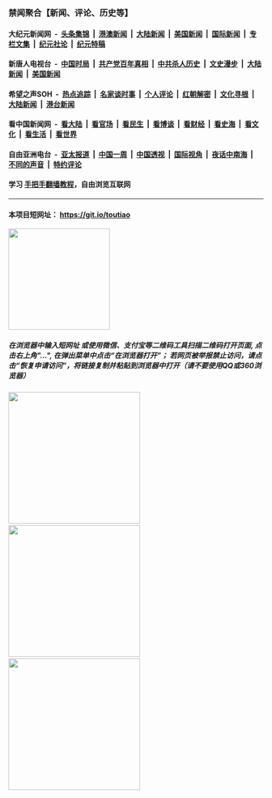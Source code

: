 ### 禁闻聚合【新闻、评论、历史等】

#### 大纪元新闻网 &nbsp;-&nbsp; [头条集锦](indexes/E头条集锦.md?t=02082355) &nbsp;|&nbsp; [港澳新闻](indexes/E港澳新闻.md?t=02082355)  &nbsp;|&nbsp; [大陆新闻](indexes/E大陆新闻.md?t=02082355) &nbsp;|&nbsp; [美国新闻](indexes/E美国新闻.md?t=02082355) &nbsp;|&nbsp; [国际新闻](indexes/E国际新闻.md?t=02082355) &nbsp;|&nbsp; [专栏文集](indexes/E专栏文集.md?t=02082355) &nbsp;|&nbsp; [纪元社论](indexes/E纪元社论.md?t=02082355) &nbsp;|&nbsp; [纪元特稿](indexes/E纪元特稿.md?t=02082355) 

#### 新唐人电视台 &nbsp;-&nbsp; [中国时局](indexes/N中国时局.md?t=02082355) &nbsp;|&nbsp; [共产党百年真相](indexes/N共产党百年真相.md?t=02082355) &nbsp;|&nbsp; [中共杀人历史](indexes/N中共杀人历史.md?t=02082355) &nbsp;|&nbsp; [文史漫步](indexes/N文史漫步.md?t=02082355) &nbsp;|&nbsp; [大陆新闻](indexes/N大陆新闻.md?t=02082355) &nbsp;|&nbsp; [美国新闻](indexes/N美国新闻.md?t=02082355)

#### 希望之声SOH &nbsp;-&nbsp; [热点追踪](indexes/H热点追踪.md?t=02082355) &nbsp;|&nbsp; [名家谈时事](indexes/H名家谈时事.md?t=02082355) &nbsp;|&nbsp; [个人评论](indexes/H个人评论.md?t=02082355)  &nbsp;|&nbsp; [红朝解密](indexes/H红朝解密.md?t=02082355) &nbsp;|&nbsp; [文化寻根](indexes/H文化寻根.md?t=02082355) &nbsp;|&nbsp; [大陆新闻](indexes/H大陆新闻.md?t=02082355) &nbsp;|&nbsp; [港台新闻](indexes/H港台新闻.md?t=02082355)

#### 看中国新闻网 &nbsp;-&nbsp; [看大陆](indexes/S看大陆.md?t=02082355) &nbsp;|&nbsp; [看官场](indexes/S看官场.md?t=02082355) &nbsp;|&nbsp; [看民生](indexes/S看民生.md?t=02082355)  &nbsp;|&nbsp; [看博谈](indexes/S看博谈.md?t=02082355) &nbsp;|&nbsp; [看财经](indexes/S看财经.md?t=02082355) &nbsp;|&nbsp; [看史海](indexes/S看史海.md?t=02082355) &nbsp;|&nbsp; [看文化](indexes/S看文化.md?t=02082355) &nbsp;|&nbsp; [看生活](indexes/S看生活.md?t=02082355) &nbsp;|&nbsp; [看世界](indexes/S看世界.md?t=02082355)

#### 自由亚洲电台 &nbsp;-&nbsp; [亚太报道](indexes/R亚太报道.md?t=02082355) &nbsp;|&nbsp; [中国一周](indexes/R中国一周.md?t=02082355) &nbsp;|&nbsp; [中国透视](indexes/R中国透视.md?t=02082355)  &nbsp;|&nbsp; [国际视角](indexes/R国际视角.md?t=02082355) &nbsp;|&nbsp; [夜话中南海](indexes/R夜话中南海.md?t=02082355) &nbsp;|&nbsp; [不同的声音](indexes/R不同的声音.md?t=02082355) &nbsp;|&nbsp; [特约评论](indexes/R特约评论.md?t=02082355)

#### 学习 [手把手翻墙教程](https://github.com/gfw-breaker/guides/wiki)，自由浏览互联网

----

#### 本项目短网址： https://git.io/toutiao
<img src="https://raw.githubusercontent.com/gfw-breaker/banned-news/master/scripts/img/qr.png" width="200px"/>  

##### 在浏览器中输入短网址 或使用微信、支付宝等二维码工具扫描二维码打开页面, 点击右上角"...", 在弹出菜单中点击“在浏览器打开”； 若网页被举报禁止访问，请点击“恢复申请访问”，将链接复制并粘贴到浏览器中打开（请不要使用QQ或360浏览器）

<img src="https://raw.githubusercontent.com/gfw-breaker/banned-news/master/scripts/img/1.png" width="260px"/> &nbsp; <img src="https://raw.githubusercontent.com/gfw-breaker/banned-news/master/scripts/img/2.png" width="260px"/> &nbsp; <img src="https://raw.githubusercontent.com/gfw-breaker/banned-news/master/scripts/img/3.png" width="260px"/>
